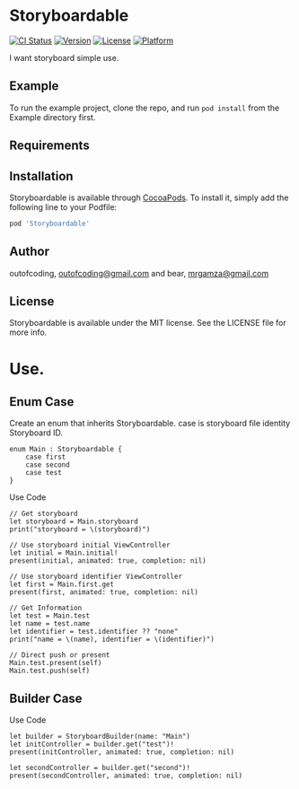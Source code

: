 # Storyboardable

[![CI Status](https://img.shields.io/travis/outofcoding/Storyboardable.svg?style=flat)](https://travis-ci.org/outofcoding/Storyboardable)
[![Version](https://img.shields.io/cocoapods/v/Storyboardable.svg?style=flat)](https://cocoapods.org/pods/Storyboardable)
[![License](https://img.shields.io/cocoapods/l/Storyboardable.svg?style=flat)](https://cocoapods.org/pods/Storyboardable)
[![Platform](https://img.shields.io/cocoapods/p/Storyboardable.svg?style=flat)](https://cocoapods.org/pods/Storyboardable)

I want storyboard simple use.

## Example

To run the example project, clone the repo, and run `pod install` from the Example directory first.

## Requirements

## Installation

Storyboardable is available through [CocoaPods](https://cocoapods.org). To install
it, simply add the following line to your Podfile:

```ruby
pod 'Storyboardable'
```

## Author

outofcoding, outofcoding@gmail.com and bear, mrgamza@gmail.com

## License

Storyboardable is available under the MIT license. See the LICENSE file for more info.

# Use.

## Enum Case
Create an enum that inherits Storyboardable. case is storyboard file identity Storyboard ID.
```
enum Main : Storyboardable {
    case first
    case second
    case test
}
```

Use Code
```
// Get storyboard
let storyboard = Main.storyboard
print("storyboard = \(storyboard)")

// Use storyboard initial ViewController
let initial = Main.initial!
present(initial, animated: true, completion: nil)

// Use storyboard identifier ViewController
let first = Main.first.get
present(first, animated: true, completion: nil)

// Get Information
let test = Main.test
let name = test.name
let identifier = test.identifier ?? "none"
print("name = \(name), identifier = \(identifier)")

// Direct push or present
Main.test.present(self)
Main.test.push(self)
```

## Builder Case

Use Code
```
let builder = StoryboardBuilder(name: "Main")
let initController = builder.get("test")!
present(initController, animated: true, completion: nil)

let secondController = builder.get("second")!
present(secondController, animated: true, completion: nil)
```

